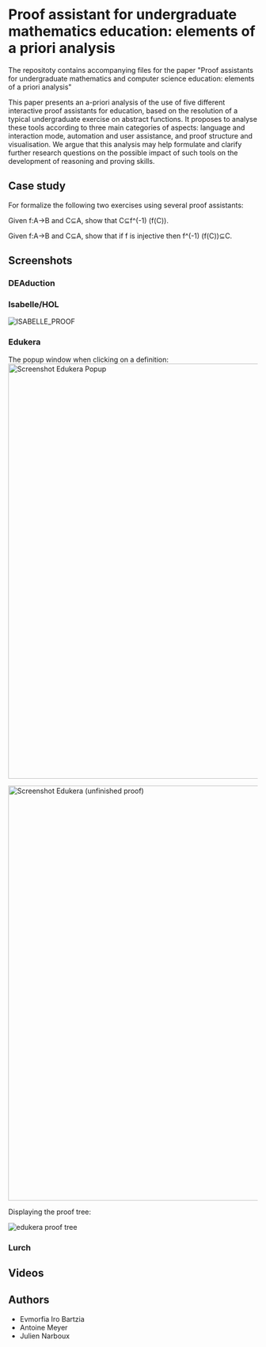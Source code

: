 # Proof assistant for undergraduate mathematics education: elements of a priori analysis

The repositoty contains accompanying files for the paper "Proof assistants for undergraduate mathematics and computer science education: elements of a priori analysis"

This paper presents an a-priori analysis of the use of five different interactive proof assistants for education, based on the resolution of a typical undergraduate exercise on abstract functions. It proposes to analyse these tools according to three main categories of aspects: language and interaction mode, automation and user assistance, and proof structure and visualisation. We argue that this analysis may help formulate and clarify further research questions on the possible impact of such tools on the development of reasoning and proving skills.

## Case study

For formalize the following two exercises using several proof assistants:

Given f:A→B and C⊆A, show that C⊆f^(-1) (f(C)).

Given f:A→B and C⊆A, show that if f is injective then f^(-1) (f(C))⊆C.


## Screenshots

### DEAduction

### Isabelle/HOL

![ISABELLE_PROOF](https://user-images.githubusercontent.com/1147773/162236526-ad92ea78-2f30-4ce3-be75-eb3f88aa51c9.png)

### Edukera

The popup window when clicking on a definition:
<img width="839" alt="Screenshot Edukera Popup" src="https://user-images.githubusercontent.com/1147773/162251471-aebd1f72-f794-493a-98e0-2526fef317ab.png">

<img width="839" alt="Screenshot Edukera (unfinished proof)" src="https://user-images.githubusercontent.com/1147773/162251236-7183bfca-f0ff-4b0c-99d0-0f1adc387247.png">

Displaying the proof tree:

![edukera proof tree](https://user-images.githubusercontent.com/1147773/162238716-bc035556-6843-42df-b67a-315428bda5b9.png)

### Lurch


## Videos



## Authors

 - Evmorfia Iro Bartzia
 - Antoine Meyer
 - Julien Narboux


